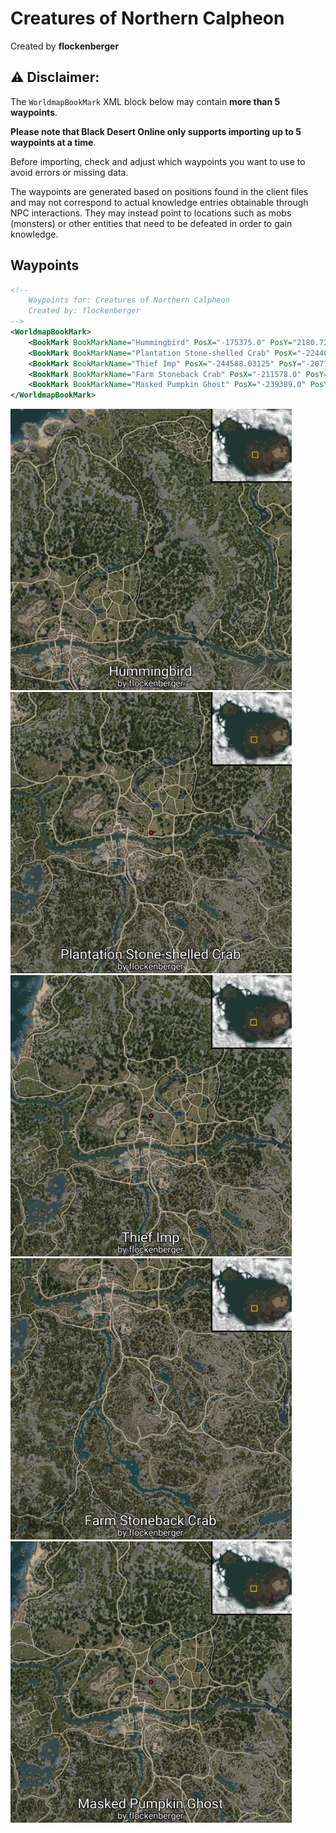 # Creatures of Northern Calpheon
Created by **flockenberger**

## ⚠️ Disclaimer:
The `WorldmapBookMark` XML block below may contain **more than 5 waypoints**.

**Please note that Black Desert Online only supports importing up to 5 waypoints at a time**.

Before importing, check and adjust which waypoints you want to use to avoid errors or missing data.

The waypoints are generated based on positions found in the client files and may not correspond to actual knowledge entries obtainable through NPC interactions.
They may instead point to locations such as mobs (monsters) or other entities that need to be defeated in order to gain knowledge.

## Waypoints
```xml
<!--
    Waypoints for: Creatures of Northern Calpheon
    Created by: flockenberger
-->
<WorldmapBookMark>
    <BookMark BookMarkName="Hummingbird" PosX="-175375.0" PosY="2180.72998046875" PosZ="31422.900390625" />
    <BookMark BookMarkName="Plantation Stone-shelled Crab" PosX="-224402.0" PosY="-3115.31005859375" PosZ="-46508.5" />
    <BookMark BookMarkName="Thief Imp" PosX="-244588.03125" PosY="-2071.97998046875" PosZ="-24257.390625" />
    <BookMark BookMarkName="Farm Stoneback Crab" PosX="-211578.0" PosY="2175.06005859375" PosZ="-145110.0" />
    <BookMark BookMarkName="Masked Pumpkin Ghost" PosX="-239389.0" PosY="-2154.030029296875" PosZ="-25810.5" />
</WorldmapBookMark>
```

<img src="./Creatures of Northern Calpheon_Hummingbird_Preview.webp" width="450"/> <img src="./Creatures of Northern Calpheon_Plantation Stone-shelled Crab_Preview.webp" width="450"/> <img src="./Creatures of Northern Calpheon_Thief Imp_Preview.webp" width="450"/> <img src="./Creatures of Northern Calpheon_Farm Stoneback Crab_Preview.webp" width="450"/> <img src="./Creatures of Northern Calpheon_Masked Pumpkin Ghost_Preview.webp" width="450"/> 